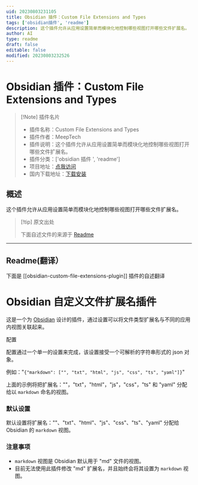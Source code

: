 ```yaml
---
uid: 20230803231105
title: Obsidian 插件：Custom File Extensions and Types
tags: ['obsidian插件', 'readme']
description: 这个插件允许从应用设置简单而模块化地控制哪些视图打开哪些文件扩展名。
author: AI
type: readme
draft: false
editable: false
modified: 20230803232526
---
```


# Obsidian 插件：Custom File Extensions and Types

> [!Note] 插件名片
> - 插件名称：Custom File Extensions and Types
> - 插件作者：MeepTech
> - 插件说明：这个插件允许从应用设置简单而模块化地控制哪些视图打开哪些文件扩展名。
> - 插件分类：['obsidian 插件 ', 'readme']
> - 项目地址：[点我访问](https://github.com/MeepTech/obsidian-custom-file-extensions-plugin)
> - 国内下载地址：[下载安装](https://pkmer.cn/products/plugin/pluginMarket/?obsidian-custom-file-extensions-plugin)

## 概述

这个插件允许从应用设置简单而模块化地控制哪些视图打开哪些文件扩展名。

> [!tip] 原文出处
>
>下面自述文件的来源于 [Readme](https://ghproxy.net/https://raw.githubusercontent.com/MeepTech/obsidian-custom-file-extensions-plugin/master/README.md)
>

---

## Readme(翻译）

下面是 [[obsidian-custom-file-extensions-plugin]] 插件的自述翻译

# Obsidian 自定义文件扩展名插件

这是一个为 [Obsidian](https://obsidian.md) 设计的插件，通过设置可以将文件类型扩展名与不同的应用内视图关联起来。

配置

配置通过一个单一的设置来完成，该设置接受一个可解析的字符串形式的 json 对象。

例如："`{"markdown": ["", "txt", "html", "js", "css", "ts", "yaml"]}`"

上面的示例将把扩展名：""，"txt"，"html"，"js"，"css"，"ts" 和 "yaml" 分配给以 `markdown` 命名的视图。

### 默认设置

默认设置将扩展名：""、"txt"、"html"、"js"、"css"、"ts"、"yaml" 分配给 Obsidian 的 `markdown` 视图。

### 注意事项

- `markdown` 视图是 Obsidian 默认用于 "md" 文件的视图。
- 目前无法使用此插件修改 "md" 扩展名，并且始终会将其设置为 `markdown` 视图。



